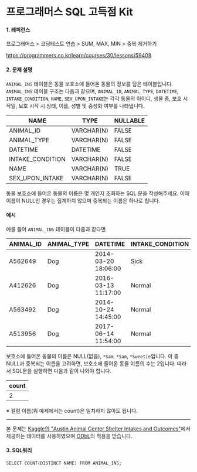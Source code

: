 # 프로그래머스 SQL 고득점 Kit
#### 1. 레퍼런스
프로그래머스 > 코딩테스트 연습 > SUM, MAX, MIN > 중복 제거하기

https://programmers.co.kr/learn/courses/30/lessons/59408

#### 2. 문제 설명
`ANIMAL_INS` 테이블은 동물 보호소에 들어온 동물의 정보를 담은 테이블입니다. `ANIMAL_INS` 테이블 구조는 다음과 같으며,
 `ANIMAL_ID`, `ANIMAL_TYPE`, `DATETIME`, `INTAKE_CONDITION`, `NAME`, `SEX_UPON_INTAKE`는 각각 
 동물의 아이디, 생물 종, 보호 시작일, 보호 시작 시 상태, 이름, 성별 및 중성화 여부를 나타냅니다.

| NAME | TYPE | NULLABLE |  
| --- | --- | --- |  
| ANIMAL_ID | VARCHAR(N) | FALSE |  
| ANIMAL_TYPE | VARCHAR(N) | FALSE |  
| DATETIME | DATETIME | FALSE |
| INTAKE_CONDITION | VARCHAR(N) | FALSE |
| NAME | VARCHAR(N) | TRUE |
| SEX_UPON_INTAKE | VARCHAR(N) | FALSE |

동물 보호소에 들어온 동물의 이름은 몇 개인지 조회하는 SQL 문을 작성해주세요. 
이때 이름이 NULL인 경우는 집계하지 않으며 중복되는 이름은 하나로 칩니다.

#### 예시
예를 들어 `ANIMAL_INS` 테이블이 다음과 같다면

| ANIMAL_ID | ANIMAL_TYPE | DATETIME | INTAKE_CONDITION | NAME | SEX_UPON_INTAKE |
|---|---|---|---|---|---|
| A562649 | Dog	| 2014-03-20 18:06:00 | Sick   | NULL | Spayed Female | 
| A412626 | Dog	| 2016-03-13 11:17:00 | Normal | *Sam | Neutered Male | 
| A563492 | Dog	| 2014-10-24 14:45:00 | Normal | *Sam | Neutered Male | 
| A513956 | Dog	| 2017-06-14 11:54:00 | Normal | *Sweetie | Spayed Female | 

보호소에 들어온 동물의 이름은 NULL(없음), `*Sam`, `*Sam`, `*Sweetie`입니다. 
이 중 NULL과 중복되는 이름을 고려하면, 보호소에 들어온 동물 이름의 수는 2입니다. 
따라서 SQL문을 실행하면 다음과 같이 나와야 합니다.

| count |
|---|
| 2 |

※ 컬럼 이름(위 예제에서는 count)은 일치하지 않아도 됩니다.

---
본 문제는 [Kaggle의 "Austin Animal Center Shelter Intakes and Outcomes"](https://www.kaggle.com/aaronschlegel/austin-animal-center-shelter-intakes-and-outcomes)에서 제공하는 데이터를 사용하였으며 [ODbL](https://opendatacommons.org/licenses/odbl/1.0/)의 적용을 받습니다.


#### 3. SQL쿼리
```mysql
SELECT COUNT(DISTINCT NAME) FROM ANIMAL_INS;
```


